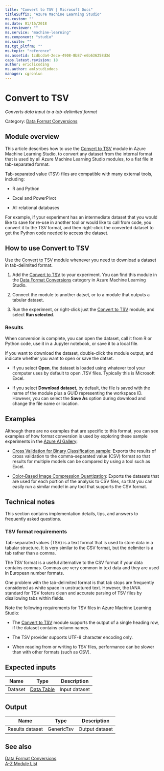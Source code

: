 ```yaml
---
title: "Convert to TSV | Microsoft Docs"
titleSuffix: "Azure Machine Learning Studio"
ms.custom: ""
ms.date: 01/16/2018
ms.reviewer: ""
ms.service: "machine-learning"
ms.component: "studio"
ms.suite: ""
ms.tgt_pltfrm: ""
ms.topic: "reference"
ms.assetid: 1cdbcda4-2ece-4908-8b87-e6b636258d3d
caps.latest.revision: 18
author: ericlicoding
ms.author: amlstudiodocs
manager: cgronlun
---
```

# Convert to TSV
*Converts data input to a tab-delimited format*  
  
 Category: [Data Format Conversions](data-format-conversions.md)  
  
## Module overview  

This article describes how to use the [Convert to TSV](convert-to-tsv.md) module in Azure Machine Learning Studio, to convert any dataset from the internal format that is used by all Azure Machine Learning Studio modules, to a flat file in tab-separated format. 

Tab-separated value (TSV) files are compatible with many external tools, including:  
  
-   R and Python  
  
-   Excel and PowerPivot  
  
-   All relational databases  
  
For example, if your experiment has an intermediate dataset that you would like to save for re-use in another tool or would like to call from code, you convert it to the TSV format, and then right-click the converted dataset to get the Python code needed to access the dataset.  
  
## How to use Convert to TSV

Use the [Convert to TSV](convert-to-tsv.md) module whenever you need to download a dataset in tab-delimited format.  
  
1.  Add the [Convert to TSV](convert-to-tsv.md) to your experiment. You can find this module in the [Data Format Conversions](data-format-conversions.md) category in Azure Machine Learning Studio. 
  
2.  Connect the module to another datset, or to a module that outputs a tabular dataset.

3. Run the experiment, or right-click just the [Convert to TSV](convert-to-tsv.md) module, and select **Run selected**.  
  
### Results

When conversion is complete, you can open the dataset, call it from R or Python code, use it in a Jupyter notebook, or save it to a local file.

If you want to download the dataset, double-click the module output, and indicate whether you want to open or save the datset.  
  
-   If you select **Open**, the dataset is loaded using whatever tool your computer uses by default to open .TSV files. Typically this is Microsoft Excel.  
  
-   If you select **Download dataset**, by default, the file is saved with the name of the module plus a GUID representing the workspace ID. However, you can select the **Save As** option during download and change the file name or location.  
  
## Examples

Although there are no examples that are specific to this format, you can see examples of how format conversion is used by exploring these sample experiments in the [Azure AI Gallery](https://gallery.cortanaintelligence.com/):  
  
- [Cross Validation for Binary Classification sample](http://go.microsoft.com/fwlink/?LinkId=525734):  Exports the results of cross validation to the comma-separated value (CSV) format so that results for multiple models can be compared by using a tool such as Excel.  
  
- [Color-Based Image Compression Quantization](http://go.microsoft.com/fwlink/?LinkId=525272): Exports the datasets that are used for each portion of the analysis to CSV files, so that you can easily run a similar model in any tool that supports the CSV format.  
  
## Technical notes  

This section contains implementation details, tips, and answers to frequently asked questions.

### TSV format requirements

Tab-separated values (TSV) is a text format that is used to store data in a tabular structure. It is very similar to the CSV format, but the delimiter is a tab rather than a comma.  
  
The TSV format is a useful alternative to the CSV format if your data contains commas. Commas are very common in text data and they are used in European number formats.  
  
One problem with the tab-delimited format is that tab stops are frequently considered as white space in unstructured text. However, the IANA standard for TSV fosters clean and accurate parsing of TSV files by disallowing tabs within fields.  
  
Note the following requirements for TSV files in Azure Machine Learning Studio:  
  
-   The [Convert to TSV](convert-to-tsv.md) module supports the output of a single heading row, if the dataset contains column names.  
  
-   The TSV provider supports UTF-8 character encoding only.  
  
-   When reading from or writing to TSV files, performance can be slower than with other formats (such as CSV).  
  
##  Expected inputs  
  
|Name|Type|Description|  
|----------|----------|-----------------|  
|Dataset|[Data Table](data-table.md)|Input dataset|  
  
##  Output  
  
|Name|Type|Description|  
|----------|----------|-----------------|  
|Results dataset|GenericTsv|Output dataset|  
  
## See also  
 [Data Format Conversions](data-format-conversions.md)   
 [A-Z Module List](a-z-module-list.md)